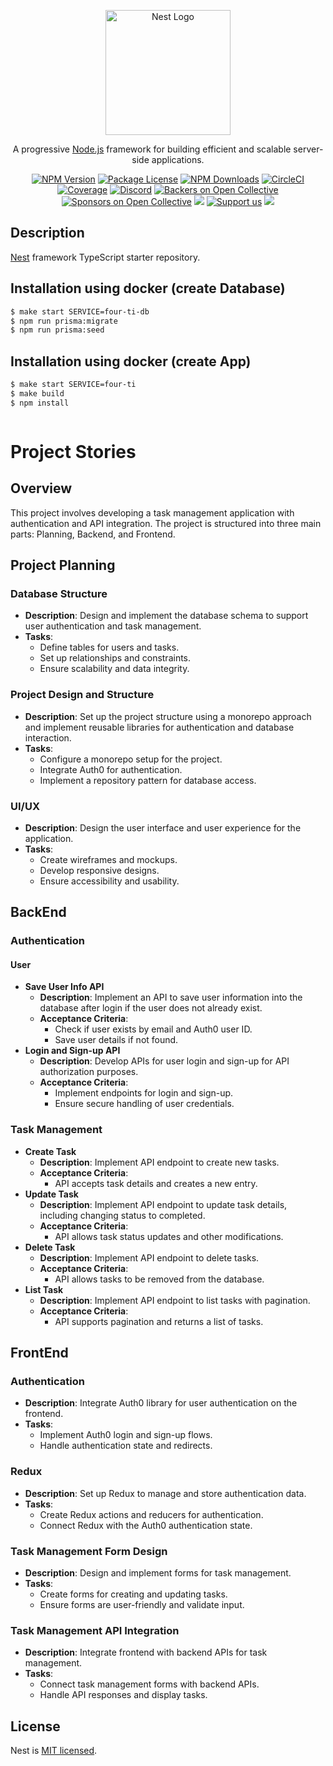 <p align="center">
  <a href="http://nestjs.com/" target="blank"><img src="https://nestjs.com/img/logo-small.svg" width="200" alt="Nest Logo" /></a>
</p>

[circleci-image]: https://img.shields.io/circleci/build/github/nestjs/nest/master?token=abc123def456
[circleci-url]: https://circleci.com/gh/nestjs/nest

  <p align="center">A progressive <a href="http://nodejs.org" target="_blank">Node.js</a> framework for building efficient and scalable server-side applications.</p>
    <p align="center">
<a href="https://www.npmjs.com/~nestjscore" target="_blank"><img src="https://img.shields.io/npm/v/@nestjs/core.svg" alt="NPM Version" /></a>
<a href="https://www.npmjs.com/~nestjscore" target="_blank"><img src="https://img.shields.io/npm/l/@nestjs/core.svg" alt="Package License" /></a>
<a href="https://www.npmjs.com/~nestjscore" target="_blank"><img src="https://img.shields.io/npm/dm/@nestjs/common.svg" alt="NPM Downloads" /></a>
<a href="https://circleci.com/gh/nestjs/nest" target="_blank"><img src="https://img.shields.io/circleci/build/github/nestjs/nest/master" alt="CircleCI" /></a>
<a href="https://coveralls.io/github/nestjs/nest?branch=master" target="_blank"><img src="https://coveralls.io/repos/github/nestjs/nest/badge.svg?branch=master#9" alt="Coverage" /></a>
<a href="https://discord.gg/G7Qnnhy" target="_blank"><img src="https://img.shields.io/badge/discord-online-brightgreen.svg" alt="Discord"/></a>
<a href="https://opencollective.com/nest#backer" target="_blank"><img src="https://opencollective.com/nest/backers/badge.svg" alt="Backers on Open Collective" /></a>
<a href="https://opencollective.com/nest#sponsor" target="_blank"><img src="https://opencollective.com/nest/sponsors/badge.svg" alt="Sponsors on Open Collective" /></a>
  <a href="https://paypal.me/kamilmysliwiec" target="_blank"><img src="https://img.shields.io/badge/Donate-PayPal-ff3f59.svg"/></a>
    <a href="https://opencollective.com/nest#sponsor"  target="_blank"><img src="https://img.shields.io/badge/Support%20us-Open%20Collective-41B883.svg" alt="Support us"></a>
  <a href="https://twitter.com/nestframework" target="_blank"><img src="https://img.shields.io/twitter/follow/nestframework.svg?style=social&label=Follow"></a>
</p>
  <!--[![Backers on Open Collective](https://opencollective.com/nest/backers/badge.svg)](https://opencollective.com/nest#backer)
  [![Sponsors on Open Collective](https://opencollective.com/nest/sponsors/badge.svg)](https://opencollective.com/nest#sponsor)-->

## Description

[Nest](https://github.com/nestjs/nest) framework TypeScript starter repository.

## Installation using docker (create Database)

```bash
$ make start SERVICE=four-ti-db
$ npm run prisma:migrate
$ npm run prisma:seed


```

## Installation using docker (create App)

```bash
$ make start SERVICE=four-ti
$ make build
$ npm install



```

# Project Stories

## Overview

This project involves developing a task management application with authentication and API integration. The project is structured into three main parts: Planning, Backend, and Frontend.

## Project Planning

### Database Structure

- **Description**: Design and implement the database schema to support user authentication and task management.
- **Tasks**:
  - Define tables for users and tasks.
  - Set up relationships and constraints.
  - Ensure scalability and data integrity.

### Project Design and Structure

- **Description**: Set up the project structure using a monorepo approach and implement reusable libraries for authentication and database interaction.
- **Tasks**:
  - Configure a monorepo setup for the project.
  - Integrate Auth0 for authentication.
  - Implement a repository pattern for database access.

### UI/UX

- **Description**: Design the user interface and user experience for the application.
- **Tasks**:
  - Create wireframes and mockups.
  - Develop responsive designs.
  - Ensure accessibility and usability.

## BackEnd

### Authentication

#### User

- **Save User Info API**
  - **Description**: Implement an API to save user information into the database after login if the user does not already exist.
  - **Acceptance Criteria**:
    - Check if user exists by email and Auth0 user ID.
    - Save user details if not found.
- **Login and Sign-up API**
  - **Description**: Develop APIs for user login and sign-up for API authorization purposes.
  - **Acceptance Criteria**:
    - Implement endpoints for login and sign-up.
    - Ensure secure handling of user credentials.

### Task Management

- **Create Task**
  - **Description**: Implement API endpoint to create new tasks.
  - **Acceptance Criteria**:
    - API accepts task details and creates a new entry.
- **Update Task**
  - **Description**: Implement API endpoint to update task details, including changing status to completed.
  - **Acceptance Criteria**:
    - API allows task status updates and other modifications.
- **Delete Task**
  - **Description**: Implement API endpoint to delete tasks.
  - **Acceptance Criteria**:
    - API allows tasks to be removed from the database.
- **List Task**
  - **Description**: Implement API endpoint to list tasks with pagination.
  - **Acceptance Criteria**:
    - API supports pagination and returns a list of tasks.

## FrontEnd

### Authentication

- **Description**: Integrate Auth0 library for user authentication on the frontend.
- **Tasks**:
  - Implement Auth0 login and sign-up flows.
  - Handle authentication state and redirects.

### Redux

- **Description**: Set up Redux to manage and store authentication data.
- **Tasks**:
  - Create Redux actions and reducers for authentication.
  - Connect Redux with the Auth0 authentication state.

### Task Management Form Design

- **Description**: Design and implement forms for task management.
- **Tasks**:
  - Create forms for creating and updating tasks.
  - Ensure forms are user-friendly and validate input.

### Task Management API Integration

- **Description**: Integrate frontend with backend APIs for task management.
- **Tasks**:
  - Connect task management forms with backend APIs.
  - Handle API responses and display tasks.

## License

Nest is [MIT licensed](LICENSE).

```

```
